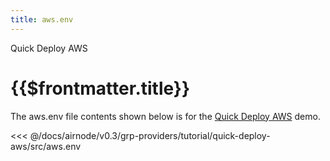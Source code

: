 ```yaml
---
title: aws.env
---
```


<TitleSpan>Quick Deploy AWS</TitleSpan>

# {{$frontmatter.title}}

The aws.env file contents shown below is for the [Quick Deploy AWS](./) demo.

<!-- prettier-ignore -->
<<< @/docs/airnode/v0.3/grp-providers/tutorial/quick-deploy-aws/src/aws.env
